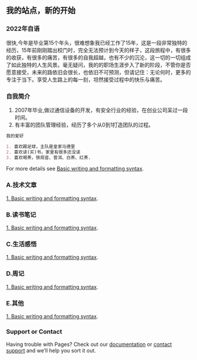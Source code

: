 ## 我的站点，新的开始

### 2022年自语
很快,今年是毕业第15个年头，很难想象我已经工作了15年，这是一段非常独特的经历，15年前刚刚踏出校门时，完全无法预计到今天的样子，这段旅程中，有很多的收获，有很多的痛苦，有很多的自我超越，也有不少的沉沦，这一切的一切组成了如此独特的人生风景。毫无疑问，我的的职场生涯步入了新的阶段，不管你是否愿意接受，未来的路依旧会很长，也依旧不可预测，但请记住：无论何时，更多的专注于当下。享受人生路上的每一刻，坦然接受过程中的快乐与痛苦。

### 自我简介

1. 2007年毕业,做过通信设备的开发，有安全行业的经验，在创业公司呆过一段时间。
2. 有丰富的团队管理经验，经历了多个从0到1打造团队的过程。

```markdown
我的爱好

1. 喜欢踢足球，主队是皇家马德里
2. 喜欢读(买)书，家里有很多还没读
3. 喜欢喝茶，铁观音、普洱、白茶、红茶.

```

For more details see [Basic writing and formatting syntax](https://docs.github.com/en/github/writing-on-github/getting-started-with-writing-and-formatting-on-github/basic-writing-and-formatting-syntax).

### A.技术文章

[1. Basic writing and formatting syntax](https://docs.github.com/en/github/writing-on-github/getting-started-with-writing-and-formatting-on-github/basic-writing-and-formatting-syntax).

### B.读书笔记
[1. Basic writing and formatting syntax](https://docs.github.com/en/github/writing-on-github/getting-started-with-writing-and-formatting-on-github/basic-writing-and-formatting-syntax).
### C.生活感悟
[1. Basic writing and formatting syntax](https://docs.github.com/en/github/writing-on-github/getting-started-with-writing-and-formatting-on-github/basic-writing-and-formatting-syntax).
### D.周记
[1. Basic writing and formatting syntax](https://docs.github.com/en/github/writing-on-github/getting-started-with-writing-and-formatting-on-github/basic-writing-and-formatting-syntax).
### E.其他
[1. Basic writing and formatting syntax](https://docs.github.com/en/github/writing-on-github/getting-started-with-writing-and-formatting-on-github/basic-writing-and-formatting-syntax).

### Support or Contact

Having trouble with Pages? Check out our [documentation](https://docs.github.com/categories/github-pages-basics/) or [contact support](https://support.github.com/contact) and we’ll help you sort it out.


